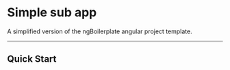 # Simple sub app

A simplified version of the ngBoilerplate angular project template.

***

## Quick Start
